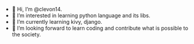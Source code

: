 - 👋 Hi, I’m @clevon14.
- 👀 I’m interested in learning python language and its libs.
- 🌱 I’m currently learning kivy, django.
- 💞️ I’m looking forward to learn coding and contribute what is possible to the society.

<!---
clevon14/clevon14 is a ✨ special ✨ repository because its `README.md` (this file) appears on your GitHub profile.
You can click the Preview link to take a look at your changes.
--->
